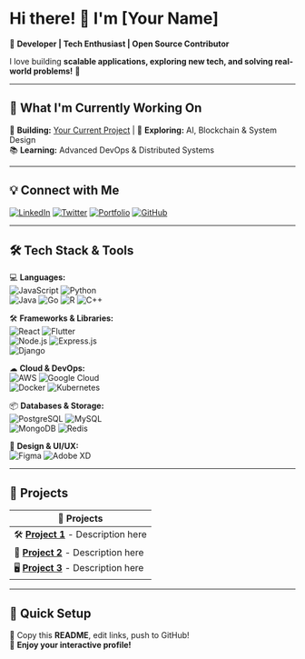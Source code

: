 # Hi there! 👋 I'm [Your Name]  
🚀 **Developer | Tech Enthusiast | Open Source Contributor**  

I love building **scalable applications, exploring new tech, and solving real-world problems!** 🎯  

---

## 🌟 **What I'm Currently Working On**
🔨 **Building:** [Your Current Project](Your_Project_Link) | 🎯 **Exploring:** AI, Blockchain & System Design  
📚 **Learning:** Advanced DevOps & Distributed Systems  

---

## 💡 **Connect with Me**  
[![LinkedIn](https://img.shields.io/badge/-LinkedIn-0A66C2?style=flat&logo=linkedin&logoColor=white)](https://linkedin.com/in/yourusername)
[![Twitter](https://img.shields.io/badge/-Twitter-1DA1F2?style=flat&logo=twitter&logoColor=white)](https://twitter.com/yourusername)
[![Portfolio](https://img.shields.io/badge/-Portfolio-000?style=flat&logo=react&logoColor=white)](https://yourportfolio.com)
[![GitHub](https://img.shields.io/badge/-GitHub-181717?style=flat&logo=github&logoColor=white)](https://github.com/yourusername)  

---

## 🛠️ **Tech Stack & Tools**  
💻 **Languages:**  
![JavaScript](https://img.shields.io/badge/-JavaScript-F7DF1E?style=flat&logo=javascript&logoColor=black) ![Python](https://img.shields.io/badge/-Python-3776AB?style=flat&logo=python&logoColor=white)  
![Java](https://img.shields.io/badge/-Java-007396?style=flat&logo=java&logoColor=white) ![Go](https://img.shields.io/badge/-Go-00ADD8?style=flat&logo=go&logoColor=white) ![R](https://img.shields.io/badge/-R-276DC3?style=flat&logo=r&logoColor=white) ![C++](https://img.shields.io/badge/-C++-00599C?style=flat&logo=cplusplus&logoColor=white)  

🛠 **Frameworks & Libraries:**  
![React](https://img.shields.io/badge/-React-61DAFB?style=flat&logo=react&logoColor=black) ![Flutter](https://img.shields.io/badge/-Flutter-02569B?style=flat&logo=flutter&logoColor=white)  
![Node.js](https://img.shields.io/badge/-Node.js-339933?style=flat&logo=nodedotjs&logoColor=white) ![Express.js](https://img.shields.io/badge/-Express.js-000000?style=flat&logo=express&logoColor=white)  
![Django](https://img.shields.io/badge/-Django-092E20?style=flat&logo=django&logoColor=white)  

☁ **Cloud & DevOps:**  
![AWS](https://img.shields.io/badge/-AWS-232F3E?style=flat&logo=amazonaws&logoColor=white) ![Google Cloud](https://img.shields.io/badge/-Google%20Cloud-4285F4?style=flat&logo=googlecloud&logoColor=white)  
![Docker](https://img.shields.io/badge/-Docker-2496ED?style=flat&logo=docker&logoColor=white) ![Kubernetes](https://img.shields.io/badge/-Kubernetes-326CE5?style=flat&logo=kubernetes&logoColor=white)  

📦 **Databases & Storage:**  
![PostgreSQL](https://img.shields.io/badge/-PostgreSQL-4169E1?style=flat&logo=postgresql&logoColor=white) ![MySQL](https://img.shields.io/badge/-MySQL-4479A1?style=flat&logo=mysql&logoColor=white)  
![MongoDB](https://img.shields.io/badge/-MongoDB-47A248?style=flat&logo=mongodb&logoColor=white) ![Redis](https://img.shields.io/badge/-Redis-DC382D?style=flat&logo=redis&logoColor=white)  

🎨 **Design & UI/UX:**  
![Figma](https://img.shields.io/badge/-Figma-F24E1E?style=flat&logo=figma&logoColor=white) ![Adobe XD](https://img.shields.io/badge/-Adobe%20XD-FF61F6?style=flat&logo=adobexd&logoColor=white)  

---

## 📌 **Projects**  
| 🚀 **Projects** |
|---------------|
| 🛠️ **[Project 1](Project_Link)** - Description here |
| 📱 **[Project 2](Project_Link)** - Description here |
| 🖥️ **[Project 3](Project_Link)** - Description here |

---

## 🚀 **Quick Setup**  
📌 Copy this **README**, edit links, push to GitHub!  
🎯 **Enjoy your interactive profile!**  
